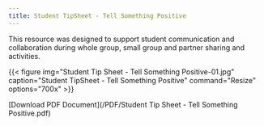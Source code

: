 ```yaml
---
title: Student TipSheet - Tell Something Positive
---
```

This resource was designed to support student communication and collaboration during whole group, small group and partner sharing and activities.

{{< figure
img="Student Tip Sheet - Tell Something Positive-01.jpg"
caption="Student TipSheet - Tell Something Positive"
command="Resize"
options="700x" >}}

[Download PDF Document](/PDF/Student Tip Sheet - Tell Something Positive.pdf)
